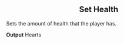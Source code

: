 <h2 style="text-align:center;"> Set Health</h2>

Sets the amount of health that the player has.
<br>

**Output**
Hearts
<br>

